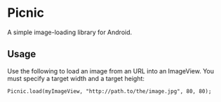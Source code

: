 # Picnic
A simple image-loading library for Android.

## Usage
Use the following to load an image from an URL into an ImageView. You must specify a target width and a target height:

```
Picnic.load(myImageView, "http://path.to/the/image.jpg", 80, 80);
```
